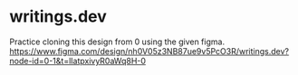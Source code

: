 # writings.dev
Practice cloning this design from 0 using the given figma. 
https://www.figma.com/design/nh0V05z3NB87ue9v5PcO3R/writings.dev?node-id=0-1&t=lIatpxivyR0aWq8H-0
